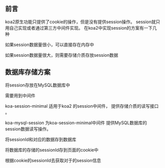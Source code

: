 ## 前言

koa2原生功能只提供了cookie的操作，但是没有提供session操作。
session就只用自己实现或者通过第三方中间件实现。
在koa2中实现session的方案有一下几种

如果session数据量很小，可以直接存在内存中

如果session数据量很大，则需要存储介质存放session数据

## 数据库存储方案

将session存放在MySQL数据库中

需要用到中间件

koa-session-minimal 适用于koa2 的session中间件，
提供存储介质的读写接口 。

koa-mysql-session 为koa-session-minimal中间件
提供MySQL数据库的session数据读写操作。

将sessionId和对应的数据存到数据库

将数据库的存储的sessionId存到页面的cookie中

根据cookie的sessionId去获取对于的session信息
